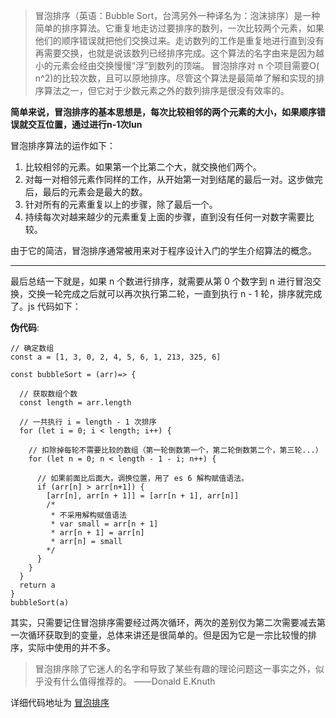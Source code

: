 > 冒泡排序（英语：Bubble Sort，台湾另外一种译名为：泡沫排序）是一种简单的排序算法。它重复地走访过要排序的数列，一次比较两个元素，如果他们的顺序错误就把他们交换过来。走访数列的工作是重复地进行直到没有再需要交换，也就是说该数列已经排序完成。这个算法的名字由来是因为越小的元素会经由交换慢慢“浮”到数列的顶端。
冒泡排序对 n 个项目需要O( n^2)的比较次数，且可以原地排序。尽管这个算法是最简单了解和实现的排序算法之一，但它对于少数元素之外的数列排序是很没有效率的。

**简单来说，冒泡排序的基本思想是，每次比较相邻的两个元素的大小，如果顺序错误就交互位置，通过进行n-1次lun**

冒泡排序算法的运作如下：
1. 比较相邻的元素。如果第一个比第二个大，就交换他们两个。
2. 对每一对相邻元素作同样的工作，从开始第一对到结尾的最后一对。这步做完后，最后的元素会是最大的数。
3. 针对所有的元素重复以上的步骤，除了最后一个。
4. 持续每次对越来越少的元素重复上面的步骤，直到没有任何一对数字需要比较。

由于它的简洁，冒泡排序通常被用来对于程序设计入门的学生介绍算法的概念。

-----

最后总结一下就是，如果 n 个数进行排序，就需要从第 0 个数字到 n 进行冒泡交换，交换一轮完成之后就可以再次执行第二轮，一直到执行 n - 1 轮，排序就完成了。js 代码如下：

**伪代码**:
```
// 确定数组
const a = [1, 3, 0, 2, 4, 5, 6, 1, 213, 325, 6]

const bubbleSort = (arr)=> {

  // 获取数组个数
  const length = arr.length

  // 一共执行 i = length - 1 次排序
  for (let i = 0; i < length; i++) {
    
    // 扣除掉每轮不需要比较的数组（第一轮倒数第一个，第二轮倒数第二个，第三轮...）
    for (let n = 0; n < length - 1 - i; n++) {

      // 如果前面比后面大，调换位置，用了 es 6 解构赋值语法。 
      if (arr[n] > arr[n+1]) {
        [arr[n], arr[n + 1]] = [arr[n + 1], arr[n]]
        /*
         * 不采用解构赋值语法
         * var small = arr[n + 1]
         * arr[n + 1] = arr[n]
         * arr[n] = small
        */
      }
    }
  }
  return a
}
bubbleSort(a)
```
其实，只需要记住冒泡排序需要经过两次循环，两次的差别仅为第二次需要减去第一次循环获取到的变量，总体来讲还是很简单的。但是因为它是一宗比较慢的排序，实际中使用的并不多。

>冒泡排序除了它迷人的名字和导致了某些有趣的理论问题这一事实之外，似乎没有什么值得推荐的。         ——Donald E.Knuth

详细代码地址为 [冒泡排序](https://github.com/jinzhuming/Algorithm/blob/master/冒泡排序/index.html/)